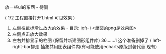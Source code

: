 放一些ui的东西 - 待删

( 1/2 工程直接打开1.html 可见效果 )

1. 左侧栏鼠标滑过放大的效果 - 目录: left-1 <里面的png是效果图>
2. 左侧点击放大效果
3. 左右并排显示的柱图 (保留并新建图形组件库) 36.......1
这个准备删掉了 / left-right-bar挪走 抽象共用图表组件内(有可能使用echarts原版封装代替 现有)
